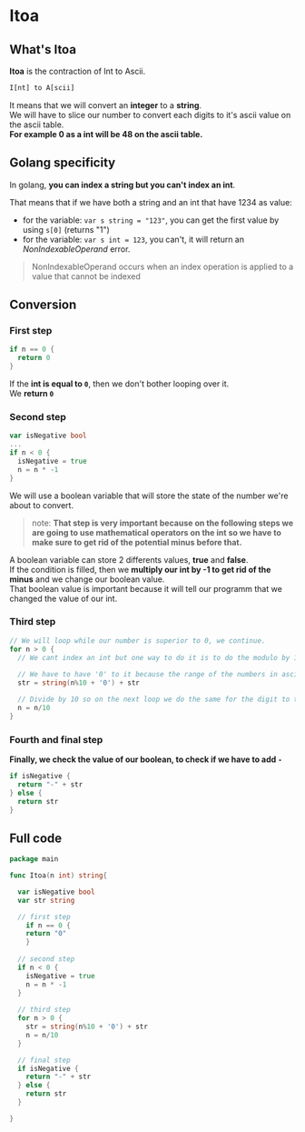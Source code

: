 # Itoa

## What's Itoa

**Itoa** is the contraction of Int to Ascii.  

```txt
I[nt] to A[scii]
```

It means that we will convert an **integer** to a **string**.  
We will have to slice our number to convert each digits to it's ascii value on the ascii table.  
**For example 0 as a int will be 48 on the ascii table.**  

## Golang specificity

In golang, **you can index a string but you can't index an int**.  

That means that if we have both a string and an int that have 1234 as value:  
- for the variable: `var s string = "123"`, you can get the first value by using `s[0]` (returns "1")
- for the variable: `var s int = 123`, you can't, it will return an *NonIndexableOperand* error.

> NonIndexableOperand occurs when an index operation is applied to a value that cannot be indexed

## Conversion

### First step

```go
if n == 0 {
  return 0
}
```

If the **int is equal to `0`**, then we don't bother looping over it.  
We **return `0`**  

### Second step

```go
var isNegative bool
...
if n < 0 {
  isNegative = true
  n = n * -1
}
```

We will use a boolean variable that will store the state of the number we're about to convert.  

> note: **That step is very important because on the following steps we are going to use mathematical operators on the int so we have to make sure to get rid of the potential minus before that.**  

A boolean variable can store 2 differents values, **true** and **false**.  
If the condition is filled, then we **multiply our int by -1 to get rid of the minus** and we change our boolean value.  
That boolean value is important because it will tell our programm that we changed the value of our int.  

### Third step

```go
// We will loop while our number is superior to 0, we continue.
for n > 0 {
  // We cant index an int but one way to do it is to do the modulo by 10 to get the digit to the right of our number.
  
  // We have to have '0' to it because the range of the numbers in ascii table is from 48 to 57.
  str = string(n%10 + '0') + str

  // Divide by 10 so on the next loop we do the same for the digit to the right of the one we just did
  n = n/10
}
```

### Fourth and final step

**Finally, we check the value of our boolean, to check if we have to add `-`**

```go
if isNegative {
  return "-" + str
} else {
  return str
}
```

## Full code

```go
package main

func Itoa(n int) string{

  var isNegative bool
  var str string

  // first step
    if n == 0 {
    return "0"
    }
  
  // second step
  if n < 0 {
    isNegative = true
    n = n * -1
  }
  
  // third step
  for n > 0 {
    str = string(n%10 + '0') + str
    n = n/10
  }

  // final step
  if isNegative {
    return "-" + str
  } else {
    return str
  }

}
```

<!-- todo:
- handle special case for the minimum int `if n == -2147483648` value
- handle errors return (?)
-->
